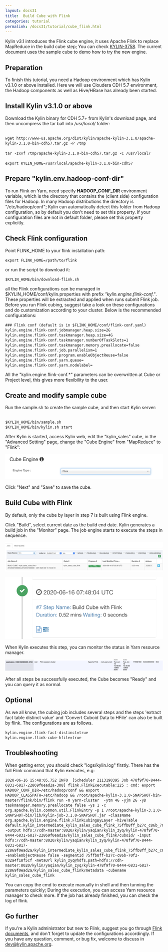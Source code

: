 ```yaml
---
layout: docs31
title:  Build Cube with Flink
categories: tutorial
permalink: /docs31/tutorial/cube_flink.html
---
```

Kylin v3.1 introduces the Flink cube engine, it uses Apache Flink to replace MapReduce in the build cube step; You can check [KYLIN-3758](https://issues.apache.org/jira/browse/KYLIN-3758). The current document uses the sample cube to demo how to try the new engine.


## Preparation
To finish this tutorial, you need a Hadoop environment which has Kylin v3.1.0 or above installed. Here we will use Cloudera CDH 5.7 environment, the Hadoop components as well as Hive/HBase has already been started. 

## Install Kylin v3.1.0 or above

Download the Kylin binary for CDH 5.7+ from Kylin's download page, and then uncompress the tar ball into */usr/local/* folder:

```

wget http://www-us.apache.org/dist/kylin/apache-kylin-3.1.0/apache-kylin-3.1.0-bin-cdh57.tar.gz -P /tmp

tar -zxvf /tmp/apache-kylin-3.1.0-bin-cdh57.tar.gz -C /usr/local/

export KYLIN_HOME=/usr/local/apache-kylin-3.1.0-bin-cdh57
```

## Prepare "kylin.env.hadoop-conf-dir"

To run Flink on Yarn, need specify **HADOOP_CONF_DIR** environment variable, which is the directory that contains the (client side) configuration files for Hadoop. In many Hadoop distributions the directory is "/etc/hadoop/conf"; Kylin can automatically detect this folder from Hadoop configuration, so by default you don't need to set this property. If your configuration files are not in default folder, please set this property explicitly.

## Check Flink configuration

Point FLINK_HOME to your flink installation path:

```$xslt
export FLINK_HOME=/path/to/flink
``` 

or run the script to download it:

```$xslt
$KYLIN_HOME/bin/download-flink.sh
```

all the Flink configurations can be managed in $KYLIN_HOME/conf/kylin.properties with prefix *"kylin.engine.flink-conf."*. These properties will be extracted and applied when runs submit Flink job.
Before you run Flink cubing, suggest take a look on these configurations and do customization according to your cluster. Below is the recommended configurations:

```
### Flink conf (default is in $FLINK_HOME/conf/flink-conf.yaml)
kylin.engine.flink-conf.jobmanager.heap.size=2G
kylin.engine.flink-conf.taskmanager.heap.size=4G
kylin.engine.flink-conf.taskmanager.numberOfTaskSlots=1
kylin.engine.flink-conf.taskmanager.memory.preallocate=false
kylin.engine.flink-conf.job.parallelism=1
kylin.engine.flink-conf.program.enableObjectReuse=false
kylin.engine.flink-conf.yarn.queue=
kylin.engine.flink-conf.yarn.nodelabel=

```

All the "kylin.engine.flink-conf.*" parameters can be overwritten at Cube or Project level, this gives more flexibility to the user.

## Create and modify sample cube

Run the sample.sh to create the sample cube, and then start Kylin server:

```

$KYLIN_HOME/bin/sample.sh
$KYLIN_HOME/bin/kylin.sh start

```

After Kylin is started, access Kylin web, edit the "kylin_sales" cube, in the "Advanced Setting" page, change the "Cube Engine" from "MapReduce" to "Flink":


   ![](../../images/tutorial/3.1/Flink-Cubing-Tutorial/1_flink_engine.png)

Click "Next" and "Save" to save the cube.


## Build Cube with Flink

By default, only the cube by layer in step 7 is built using Flink engine. 

Click "Build", select current date as the build end date. Kylin generates a build job in the "Monitor" page. The job engine starts to execute the steps in sequence. 


   ![](../../images/tutorial/3.1/Flink-Cubing-Tutorial/2_flink_job.png)


   ![](../../images/tutorial/3.1/Flink-Cubing-Tutorial/3_flink_cubing.png)

When Kylin executes this step, you can monitor the status in Yarn resource manager. 


   ![](../../images/tutorial/3.1/Flink-Cubing-Tutorial/4_job_on_yarn.png)


After all steps be successfully executed, the Cube becomes "Ready" and you can query it as normal.


## Optional

As we all know, the cubing job includes several steps and the steps 'extract fact table distinct value' and 'Convert Cuboid Data to HFile' can also be built by flink. The configurations are as follows.

```
kylin.engine.flink-fact-distinct=true
kylin.engine.flink-cube-hfile=true
```


## Troubleshooting

When getting error, you should check "logs/kylin.log" firstly. There has the full Flink command that Kylin executes, e.g:

```
2020-06-16 15:48:05,752 INFO  [Scheduler 2113190395 Job 478f9f70-8444-6831-6817-22869f0ead2a-308] flink.FlinkExecutable:225 : cmd: export HADOOP_CONF_DIR=/etc/hadoop/conf && export HADOOP_CLASSPATH=/etc/hadoop && /root/apache-kylin-3.1.0-SNAPSHOT-bin-master/flink/bin/flink run -m yarn-cluster  -ytm 4G -yjm 2G -yD taskmanager.memory.preallocate false -ys 1 -c org.apache.kylin.common.util.FlinkEntry -p 1 /root/apache-kylin-3.1.0-SNAPSHOT-bin/lib/kylin-job-3.1.0-SNAPSHOT.jar -className org.apache.kylin.engine.flink.FlinkCubingByLayer -hiveTable default.kylin_intermediate_kylin_sales_cube_flink_75ffb8ff_b27c_c86b_70f2_832a4f18f5cf -output hdfs://cdh-master:8020/kylin/yaqian/kylin_zyq/kylin-478f9f70-8444-6831-6817-22869f0ead2a/kylin_sales_cube_flink/cuboid/ -input hdfs://cdh-master:8020/kylin/yaqian/kylin_zyq/kylin-478f9f70-8444-6831-6817-22869f0ead2a/kylin_intermediate_kylin_sales_cube_flink_75ffb8ff_b27c_c86b_70f2_832a4f18f5cf -enableObjectReuse false -segmentId 75ffb8ff-b27c-c86b-70f2-832a4f18f5cf -metaUrl kylin_zyq@hdfs,path=hdfs://cdh-master:8020/kylin/yaqian/kylin_zyq/kylin-478f9f70-8444-6831-6817-22869f0ead2a/kylin_sales_cube_flink/metadata -cubename kylin_sales_cube_flink

```

You can copy the cmd to execute manually in shell and then tunning the parameters quickly; During the execution, you can access Yarn resource manager to check more. If the job has already finished, you can check the log of flink. 

## Go further

If you're a Kylin administrator but new to Flink, suggest you go through [Flink documents](https://ci.apache.org/projects/flink/flink-docs-release-1.9/), and don't forget to update the configurations accordingly. 
If you have any question, comment, or bug fix, welcome to discuss in dev@kylin.apache.org.
